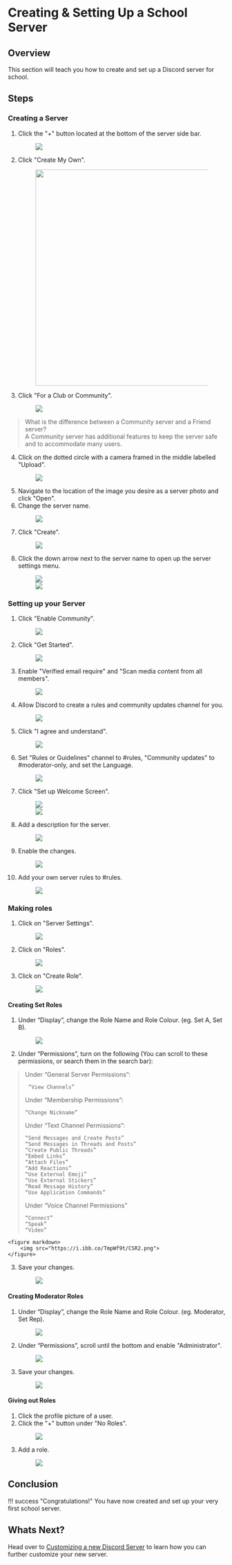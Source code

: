 # Creating & Setting Up a School Server

## Overview

This section will teach you how to create and set up a Discord server for school.

## Steps

### Creating a Server

1. Click the "+" button located at the bottom of the server side bar.
    <figure markdown>
        <img src="https://i.ibb.co/zNxRjSg/CAS1.png">
    </figure>
2. Click "Create My Own".
    <figure markdown>
        <img src="https://i.ibb.co/yqCNdfm/Screen-Shot-2023-03-28-at-9-55-33-AM.png" width="500">
    </figure>
3. Click "For a Club or Community".
    <figure markdown>
        <img src="https://i.ibb.co/rbVc3d3/Screen-Shot-2023-03-28-at-9-55-46-AM.png">
    </figure>
> What is the difference between a Community server and a Friend server?  
> A Community server has additional features to keep the server safe and to accommodate many users.
4. Click on the dotted circle with a camera framed in the middle labelled "Upload".
    <figure markdown>
        <img src="https://i.ibb.co/44GwG23/Screen-Shot-2023-03-28-at-9-56-19-AM.png">
    </figure>
5. Navigate to the location of the image you desire as a server photo and click "Open".
    <!-- Add an image here? -->
6. Change the server name.
    <figure markdown>
        <img src="https://i.ibb.co/R3H40fz/Screen-Shot-2023-03-28-at-9-56-53-AM.png">
    </figure>
7. Click "Create".
    <figure markdown>
        <img src="https://i.ibb.co/kh1rZ31/Screen-Shot-2023-03-28-at-9-57-11-AM.png">
    </figure>
8. Click the down arrow next to the server name to open up the server settings menu.
    <!-- Annotate where "Server Settings" is -->
    <figure markdown>
        <img src="https://i.ibb.co/qCGGjr3/Screen-Shot-2023-03-28-at-9-58-17-AM.png">
        <br>
        <img src="https://i.ibb.co/ZH5x7D8/Screen-Shot-2023-03-28-at-9-58-26-AM.png">
    </figure>

### Setting up your Server
<!-- Move this to Task 2 -->
1. Click "Enable Community".
    <figure markdown>
        <img src="https://i.ibb.co/7GxC9cj/SUS1.png">
    </figure>
2. Click "Get Started".
    <figure markdown>
        <img src="https://i.ibb.co/XLDvGQV/SUS2.png">
    </figure>
3. Enable "Verified email require" and "Scan media content from all members".
    <figure markdown>
        <img src="https://i.ibb.co/tCbLbWy/SUS3.png">
    </figure>
4. Allow Discord to create a rules and community updates channel for you.
    <figure markdown>
        <img src="https://i.ibb.co/wyjkGg7/SUS4.png">
    </figure>
5. Click "I agree and understand".
    <figure markdown>
        <img src="https://i.ibb.co/vBdS0wH/SUS5.png">
    </figure>
6. Set "Rules or Guidelines" channel to #rules, "Community updates" to #moderator-only, and set the Language.
    <figure markdown>
        <img src="https://i.ibb.co/5x26PFT/SUS6.png">
    </figure>
7. Click "Set up Welcome Screen".
    <!-- Add an image for where the button for set up welcome screen is -->
    <figure markdown>
        <img src="https://i.ibb.co/m9M3pmL/SUS7.png">
        <br>
        <img src="https://i.ibb.co/yX6sNFg/SUS9.png">
    </figure>
8. Add a description for the server.
    <!-- Why do they need to add a description -->
    <figure markdown>
        <img src="https://i.ibb.co/9Gpgv4T/SUS8-copy.png">
    </figure>
9. Enable the changes.
    <figure markdown>
        <img src="https://i.ibb.co/T8FxdBH/SUS8.png">
    </figure>
10. Add your own server rules to #rules.
    <!-- Navigate back to server channels -->
    <figure markdown>
        <img src="https://i.ibb.co/C9Zrr1Y/SUS10.png">
    </figure>

### Making roles

1. Click on "Server Settings".
    <figure markdown>
        <img src="https://i.ibb.co/Wpztc60/MR1.png">
    </figure>
2. Click on "Roles".
    <figure markdown>
        <img src="https://i.ibb.co/fHmFhr8/MR2.png">
    </figure>
3. Click on "Create Role".
    <figure markdown>
        <img src="https://i.ibb.co/HB1SKhW/MR3.png">
    </figure>

#### Creating Set Roles

<!-- Creating custom roles as a general on, and then have an info box that says "If you want to have mod roles, you can give them the administrator permission" -->
1. Under “Display”, change the Role Name and Role Colour. (eg. Set A, Set B).
    <figure markdown>
        <img src="https://i.ibb.co/nc2Rc0T/CSR1.png">
    </figure>
2. Under “Permissions”, turn on the following (You can scroll to these permissions, or search them in the search bar):
    <!-- Have an image of the permissions with the search bar highlighted -->
> Under “General Server Permissions”:
>
>      “View Channels”
>
> Under “Membership Permissions”:
>
>     “Change Nickname”
>
> Under “Text Channel Permissions”:
>
>     “Send Messages and Create Posts”
>     “Send Messages in Threads and Posts”
>     “Create Public Threads”
>     “Embed Links”
>     “Attach Files”
>     “Add Reactions”
>     “Use External Emoji”
>     “Use External Stickers”
>     “Read Message History”
>     “Use Application Commands”
>
> Under “Voice Channel Permissions”
>
>     “Connect”
>     “Speak”
>     “Video”

    <figure markdown>
        <img src="https://i.ibb.co/TmpWf9t/CSR2.png">
    </figure>
3. Save your changes.
    <figure markdown>
        <img src="https://i.ibb.co/LxJPd2J/CSR3-CMR3.png">
    </figure>

#### Creating Moderator Roles

1. Under “Display”, change the Role Name and Role Colour. (eg. Moderator, Set Rep).
    <figure markdown>
        <img src="https://i.ibb.co/42YSzss/CMR1.png">
    </figure>
2. Under “Permissions”, scroll until the bottom and enable "Administrator".
    <figure markdown>
        <img src="https://i.ibb.co/VL30XnW/CMR2.png">
    </figure>
3. Save your changes.
    <figure markdown>
        <img src="https://i.ibb.co/LxJPd2J/CSR3-CMR3.png">
    </figure>

#### Giving out Roles

1. Click the profile picture of a user.
2. Click the "+" button under "No Roles".
    <figure markdown>
        <img src="https://i.ibb.co/kXNVXtF/GOR2.png">
    </figure>
3. Add a role.
    <figure markdown>
        <img src="https://i.ibb.co/ZfBFbpj/GOR3.png" >
    </figure>

## Conclusion

!!! success "Congratulations!"
    You have now created and set up your very first school server.

## Whats Next?

Head over to <a href="../task2">Customizing a new Discord Server</a> to learn how you can further customize your new server.
